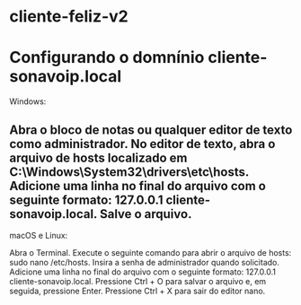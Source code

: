 # cliente-feliz-v2
 


<h1>Configurando o domnínio cliente-sonavoip.local</h1>

Windows:

Abra o bloco de notas ou qualquer editor de texto como administrador.
No editor de texto, abra o arquivo de hosts localizado em C:\Windows\System32\drivers\etc\hosts.
Adicione uma linha no final do arquivo com o seguinte formato: 127.0.0.1  cliente-sonavoip.local.
Salve o arquivo.
---
macOS e Linux:

Abra o Terminal.
Execute o seguinte comando para abrir o arquivo de hosts: sudo nano /etc/hosts.
Insira a senha de administrador quando solicitado.
Adicione uma linha no final do arquivo com o seguinte formato: 127.0.0.1  cliente-sonavoip.local.
Pressione Ctrl + O para salvar o arquivo e, em seguida, pressione Enter.
Pressione Ctrl + X para sair do editor nano.